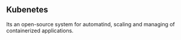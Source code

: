 ## Kubenetes

Its an open-source system for automatind, scaling and managing of containerized applications.
